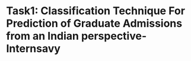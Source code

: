 # Task1: Classification Technique For Prediction of Graduate Admissions from an Indian perspective-Internsavy
